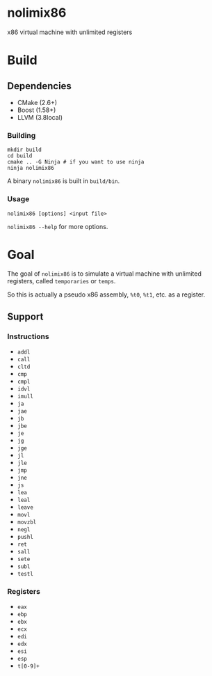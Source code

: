 # nolimix86
x86 virtual machine with unlimited registers

# Build

## Dependencies

* CMake (2.6+)
* Boost (1.58+)
* LLVM  (3.8local)

### Building

```
mkdir build
cd build
cmake .. -G Ninja # if you want to use ninja
ninja nolimix86
```

A binary `nolimix86` is built in `build/bin`.

### Usage
`nolimix86 [options] <input file>`

`nolimix86 --help` for more options.

# Goal
The goal of `nolimix86` is to simulate a virtual machine with unlimited
registers, called `temporaries` or `temps`.

So this is actually a pseudo x86 assembly, `%t0`, `%t1`, etc. as a register.

## Support

### Instructions
* `addl`
* `call`
* `cltd`
* `cmp`
* `cmpl`
* `idvl`
* `imull`
* `ja`
* `jae`
* `jb`
* `jbe`
* `je`
* `jg`
* `jge`
* `jl`
* `jle`
* `jmp`
* `jne`
* `js`
* `lea`
* `leal`
* `leave`
* `movl`
* `movzbl`
* `negl`
* `pushl`
* `ret`
* `sall`
* `sete`
* `subl`
* `testl`

### Registers
* `eax`
* `ebp`
* `ebx`
* `ecx`
* `edi`
* `edx`
* `esi`
* `esp`
* `t[0-9]+`

